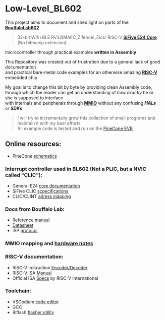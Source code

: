 # Low-Level_BL602
This project aims to document and shed light on parts of the [**BouffaloLab602**](https://en.bouffalolab.com/product/?type=detail&id=1)  

>32-bit Wifi+BLE RV32IMAFC_Zifencei_Zicsr RISC-V [**SiFive E24 Core**](https://www.sifive.com/document-file/e24-core-complex-manual) (No bitmanip extension)

microcontroller through practical examples __written in Assembly__  

This Repository was created out of frustration due to a general lack of good documentation  
and practical bare-metal code examples for an otherwise amazing [**RISC-V**](https://riscv.org/) embedded chip  

My goal is to change this bit by byte by providing clean Assembly code,  
through which the reader can get an understanding of *how exactly* he or she is supposed to interface  
with internals and peripherals through [**MMIO**](https://en.wikipedia.org/wiki/Memory-mapped_I%2FO_and_port-mapped_I%2FO) without any confusing ***HALs*** or ***SDKs***  

>I will try to incrementally grow this collection of small programs and maintain it with my best efforts  
>All example code is tested and run on the [PineCone EVB](https://pine64.org/documentation/PineCone/)

## Online resources:
- PineCone [schematics](https://github.com/pine64/bl602-docs/blob/main/mirrored/Pine64%20BL602%20EVB%20Schematic%20ver%201.1.pdf)

### Interrupt controller used in **BL602** (Not a PLIC, but a NVIC called "CLIC"):
  - General E24 [core documentation](https://www.sifive.com/document-file/e24-core-complex-manual)
  - SiFive CLIC [scpecifications](https://github.com/marceg/clic-spec/tree/master?tab=readme-ov-file)
  - CLIC/CLINT [adress mapping](https://github.com/openshwprojects/OpenBL602/blob/master/components/platform/soc/bl602/bl602_std/bl602_std/RISCV/Core/Include/clic.h)

### Docs from Bouffalo Lab:  
  - Reference [manual](https://github.com/bouffalolab/bl_docs/blob/main/BL602_RM/en/BL602_BL604_RM_1.2_en.pdf)
  - [Datasheet](https://github.com/bouffalolab/bl_docs/blob/main/BL602_DS/en/BL602_BL604_DS_1.6_en.pdf)
  - ISP [protocol](https://github.com/bouffalolab/bl_docs/blob/main/BL602_ISP/en/BL602_ISP_protocol.pdf)

### MMIO mapping and [hardware notes](https://github.com/tchebb/bl602-docs/tree/main/hardware_notes)

### RISC-V documentation:  
  - RISC-V Instruction [Encoder/Decoder](https://luplab.gitlab.io/rvcodecjs/)
  - RISC-V ISA [Manual](https://riscv-software-src.github.io/riscv-unified-db/manual/html/isa/isa_20240411/index.html)
  - Official ISA [Specs](https://riscv.org/specifications/ratified/) by RISC-V International

### Toolchain:  
  - VSCodium [code editor](https://github.com/VSCodium/vscodium)
  - GCC
  - Blflash [flasher utility](https://github.com/spacemeowx2/blflash)
